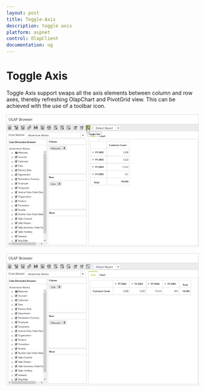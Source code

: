 ```yaml
---
layout: post
title: Toggle-Axis
description: toggle axis
platform: aspnet
control: OlapClient
documentation: ug
---
```


# Toggle Axis

Toggle Axis support swaps all the axis elements between column and row axes, thereby refreshing OlapChart and PivotGrid view. This can be achieved with the use of a toolbar icon.

![](Toggle-Axis_images/toggleaxis.png)


![](Toggle-Axis_images/toggleaxis1.png)

